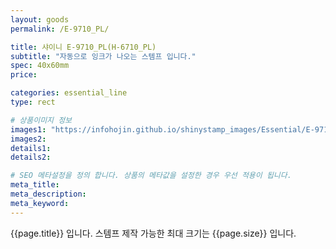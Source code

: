 ```yaml
---
layout: goods
permalink: /E-9710_PL/

title: 샤이니 E-9710_PL(H-6710_PL)
subtitle: "자동으로 잉크가 나오는 스템프 입니다."
spec: 40x60mm
price: 

categories: essential_line
type: rect

# 상품이미지 정보
images1: "https://infohojin.github.io/shinystamp_images/Essential/E-9710_PL/E-9710_PL_1.jpg"
images2:
details1:
details2:    

# SEO 메타설정을 정의 합니다. 상품의 메타값을 설정한 경우 우선 적용이 됩니다.
meta_title: 
meta_description:
meta_keyword:
---
```


{{page.title}} 입니다. 스템프 제작 가능한 최대 크기는 {{page.size}} 입니다.